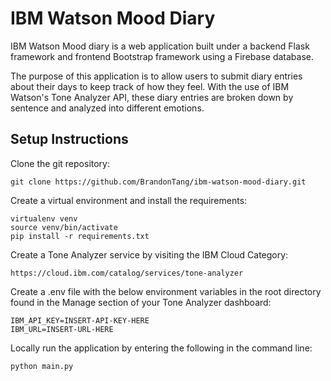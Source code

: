# IBM Watson Mood Diary
IBM Watson Mood diary is a web application built under a backend Flask framework and frontend Bootstrap framework using a Firebase database.

The purpose of this application is to allow users to submit diary entries about their days to keep track of how they feel. With the use of IBM Watson's Tone Analyzer API, these diary entries are broken down by sentence and analyzed into different emotions.

## Setup Instructions
Clone the git repository:

    git clone https://github.com/BrandonTang/ibm-watson-mood-diary.git

Create a virtual environment and install the requirements:

    virtualenv venv
    source venv/bin/activate
    pip install -r requirements.txt

Create a Tone Analyzer service by visiting the IBM Cloud Category:

    https://cloud.ibm.com/catalog/services/tone-analyzer
    
Create a .env file with the below environment variables in the root directory found in the Manage section of your Tone Analyzer dashboard:

    IBM_API_KEY=INSERT-API-KEY-HERE
    IBM_URL=INSERT-URL-HERE
    
Locally run the application by entering the following in the command line:

    python main.py
